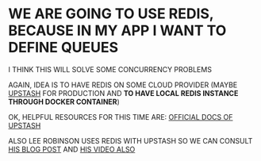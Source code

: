 # WE ARE GOING TO USE REDIS, BECAUSE IN MY APP I WANT TO DEFINE QUEUES

I THINK THIS WILL SOLVE SOME CONCURRENCY PROBLEMS

AGAIN, IDEA IS TO HAVE REDIS ON SOME CLOUD PROVIDER (MAYBE [UPSTASH](https://docs.upstash.com/) FOR PRODUCTION AND **TO HAVE LOCAL REDIS INSTANCE THROUGH DOCKER CONTAINER**)

OK, HELPFUL RESOURCES FOR THIS TIME ARE: [OFFICIAL DOCS OF UPSTASH](https://docs.upstash.com/)

ALSO LEE ROBINSON USES REDIS WITH UPSTASH SO WE CAN CONSULT [HIS BLOG POST](https://leerob.io/blog/serverless-redis-nextjs) AND [HIS VIDEO ALSO](https://www.youtube.com/watch?v=FytxaSVQROc)




<!-- ## STYLING

USING TAILWIND TOGETHER WITH EMOTION (**TWIN MACRO BY ben-rogerson**)

twin.macro with emotion (explained)

<https://github.com/ben-rogerson/twin.examples/tree/master/next-emotion>


typescript emotion example (very nice, has more stuff) (maybe is missing something but it is a good starter to build upon):

<https://github.com/ben-rogerson/twin.examples/tree/master/next-emotion-typescript>

**THESE ARE THE DOCS FOR TWIN MACRO**

<https://github.com/ben-rogerson/twin.macro/tree/master/docs>

**MUST READ**: (UNDER RESOURCS)

<https://github.com/ben-rogerson/twin.macro#resources>

MOST IMPORTAT THING (AT LEAST FOR ME): USE `css={[tw``]}` FOR DYNAMIC STYLES, AND USE `tw=""` OTHERVISE

## ANIMATIONS AND TRANSITIONS

FRAMER MOTION (SOMETIMES I DON'T LIKE HOW IT WORKS BECAUSE IT TENDS TO RANDOMLY SETS display PROPERTY) (IF YOU ARE ANIMATING SIZES)

## COLOR MODE

next-themes

# STATE MANGEMENT

xstate @xstate/react

# AUTHENTICATION

next-auth

# DATABASE

PRODUCTION: `PostgreSQL 13.3` ON `Supabase`

DEVELOPMENT: `PostgreSQL 13.3` SPINNED UP WITH DOCKER

ORM: Prisma
 -->